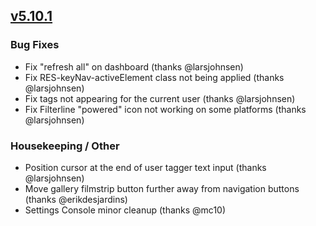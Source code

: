 ## [v5.10.1](https://github.com/honestbleeps/Reddit-Enhancement-Suite/releases/v5.10.1)

### Bug Fixes

- Fix "refresh all" on dashboard (thanks @larsjohnsen)
- Fix RES-keyNav-activeElement class not being applied (thanks @larsjohnsen)
- Fix tags not appearing for the current user (thanks @larsjohnsen)
- Fix Filterline "powered" icon not working on some platforms (thanks @larsjohnsen)

### Housekeeping / Other

- Position cursor at the end of user tagger text input (thanks @larsjohnsen)
- Move gallery filmstrip button further away from navigation buttons (thanks @erikdesjardins)
- Settings Console minor cleanup (thanks @mc10)
